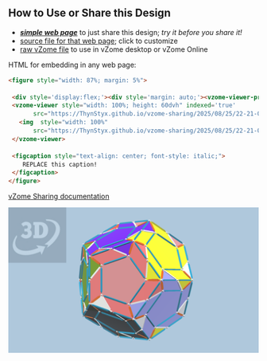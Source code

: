 
## How to Use or Share this Design

 - [***simple web page***](<https://ThynStyx.github.io/vzome-sharing/2025/08/25/22-21-08-12-Panel-Football-Uninflated/>) to just share this design; *try it before you share it!*
 - [source file for that web page](<https://github.com/ThynStyx/vzome-sharing/edit/main/2025/08/25/22-21-08-12-Panel-Football-Uninflated/index.md>); click to customize
 - [raw vZome file](<https://raw.githubusercontent.com/ThynStyx/vzome-sharing/main/2025/08/25/22-21-08-12-Panel-Football-Uninflated/12-Panel-Football-Uninflated.vZome>) to use in vZome desktop or vZome Online
 
 HTML for embedding in any web page:
 ```html
<figure style="width: 87%; margin: 5%">
  
  <div style='display:flex;'><div style='margin: auto;'><vzome-viewer-previous load-camera='true' label='prev step'></vzome-viewer-previous><vzome-viewer-next load-camera='true' label='next step'></vzome-viewer-next></div></div>
  <vzome-viewer style="width: 100%; height: 60dvh" indexed='true'
        src="https://ThynStyx.github.io/vzome-sharing/2025/08/25/22-21-08-12-Panel-Football-Uninflated/12-Panel-Football-Uninflated.vZome" >
    <img  style="width: 100%"
        src="https://ThynStyx.github.io/vzome-sharing/2025/08/25/22-21-08-12-Panel-Football-Uninflated/12-Panel-Football-Uninflated.png" >
  </vzome-viewer>

  <figcaption style="text-align: center; font-style: italic;">
     REPLACE this caption!
  </figcaption>
</figure>

 ```

[vZome Sharing documentation](https://vzome.github.io/vzome/sharing.html#how-it-works)

![Image](<12-Panel-Football-Uninflated.png>)


